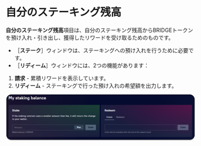 # 自分のステーキング残高

**自分のステーキング残高**項目は、自分のステーキング残高からBRIDGEトークンを預け入れ・引き出し、獲得したリワードを受け取るためのものです。

* ［**ステーク**］ウィンドウは、ステーキングへの預け入れを行うために必要です。
* ［**リディーム**］ウィンドウには、2つの機能があります：

1. **請求** - 累積リワードを表示しています。
2. **リディーム** - ステーキングで行った預け入れの希望額を出力します。

![](<../../../.gitbook/assets/image (58).png>)
